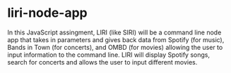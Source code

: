 # liri-node-app

In this JavaScript assingment, LIRI (like SIRI) will be a command line node app that takes in parameters and gives back data from Spotify (for music), Bands in Town (for concerts), and OMBD (for movies) allowing the user to input information to the command line. LIRI will display Spotify songs, search for concerts and allows the user to input different movies.